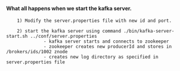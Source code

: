 
#### What all happens when we start the kafka server.

        1) Modify the server.properties file with new id and port.
        
        2) start the kafka server using command ./bin/kafka-server-start.sh ../conf/server.properties        
                  - kafka server starts and connects to zookeeper 
                  - zookeeper creates new producerId and stores in /brokers/ids/1002 znode
                  - creates new log directory as specified in server.properties file
          

